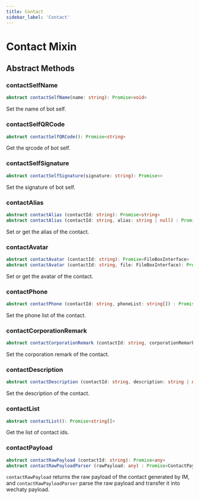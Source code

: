 ```yaml
---
title: Contact
sidebar_label: 'Contact'
---
```


# Contact Mixin

## Abstract Methods

### contactSelfName

```ts
abstract contactSelfName(name: string): Promise<void>
```

Set the name of bot self.

### contactSelfQRCode

```ts
abstract contactSelfQRCode(): Promise<string>
```

Get the qrcode of bot self.

### contactSelfSignature

```ts
abstract contactSelfSignature(signature: string): Promise<>
```

Set the signature of bot self.

### contactAlias

```ts
abstract contactAlias (contactId: string): Promise<string>
abstract contactAlias (contactId: string, alias: string | null) : Promise<void>
```

Set or get the alias of the contact.

### contactAvatar

```ts
abstract contactAvatar (contactId: string): Promise<FileBoxInterface>
abstract contactAvatar (contactId: string, file: FileBoxInterface): Promise<void>
```

Set or get the avatar of the contact.

### contactPhone

```ts
abstract contactPhone (contactId: string, phoneList: string[]) : Promise<void>

```

Set the phone list of the contact.

### contactCorporationRemark

```ts
abstract contactCorporationRemark (contactId: string, corporationRemark: string | null): Promise<void>
```

Set the corporation remark of the contact.

### contactDescription

```ts
abstract contactDescription (contactId: string, description: string | null): Promise<void>
```

Set the description of the contact.

### contactList

```ts
abstract contactList(): Promise<string[]>
```

Get the list of contact ids.

### contactPayload

```ts
abstract contactRawPayload (contactId: string): Promise<any>
abstract contactRawPayloadParser (rawPayload: any) : Promise<ContactPayload>
```

```contactRawPayload``` returns the raw payload of the contact generated by IM, and ```contactRawPayloadParser``` parse the raw payload and transfer it into wechaty payload.
